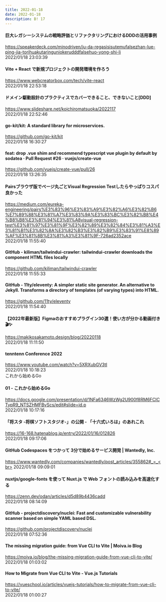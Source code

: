 ```yaml
---
title: 2022-01-18
date: 2022-01-18
description: B! 17
---
```


#### 巨大レガシーシステムの戦略評価とリファクタリングにおけるDDDの活用事例
https://speakerdeck.com/minodriven/ju-da-regasisisutemufalsezhan-lue-ping-jia-torihuakutaringuniokerudddfalsehuo-yong-shi-li<br>
2022/01/18 23:03:39<br>


#### Vite + React で新規プロジェクトの開発環境を作ろう
https://www.webcreatorbox.com/tech/vite-react<br>
2022/01/18 22:53:18<br>


#### ドメイン駆動設計のプラクティスでカバーできること、できないこと[DDD]
https://www.slideshare.net/koichiromatsuoka/2022117<br>
2022/01/18 22:52:46<br>


#### go-kit/kit: A standard library for microservices.
https://github.com/go-kit/kit<br>
2022/01/18 16:30:27<br>


#### feat: drop .vue shim and recommend typescript vue plugin by default by sodatea · Pull Request #26 · vuejs/create-vue
https://github.com/vuejs/create-vue/pull/26<br>
2022/01/18 13:26:35<br>


#### Pairsブラウザ版でページ丸ごとVisual Regression Testしたらやっぱりコスパ良かった
https://medium.com/eureka-engineering/pairs%E3%83%96%E3%83%A9%E3%82%A6%E3%82%B6%E7%89%88%E3%81%A7%E3%83%9A%E3%83%BC%E3%82%B8%E4%B8%B8%E3%81%94%E3%81%A8visual-regression-test%E3%81%97%E3%81%9F%E3%82%89%E3%82%84%E3%81%A3%E3%81%B1%E3%82%8A%E3%82%B3%E3%82%B9%E3%83%91%E8%89%AF%E3%81%8B%E3%81%A3%E3%81%9F-726ad2352ace<br>
2022/01/18 11:55:40<br>


#### GitHub - kiliman/tailwindui-crawler: tailwindui-crawler downloads the component HTML files locally
https://github.com/kiliman/tailwindui-crawler<br>
2022/01/18 11:55:33<br>


#### GitHub - 11ty/eleventy: A simpler static site generator. An alternative to Jekyll. Transforms a directory of templates (of varying types) into HTML.
https://github.com/11ty/eleventy<br>
2022/01/18 11:54:40<br>


#### 【2022年最新版】Figmaのおすすめプラグイン30選！使い方が分かる動画付き🎬✨
https://makikosakamoto.design/blog/20220118<br>
2022/01/18 11:11:50<br>


#### tenntenn Conference 2022
https://www.youtube.com/watch?v=5XRXubGV3tI<br>
2022/01/18 10:18:23<br>
これから始めるGo


#### 01 - これから始めるGo
https://docs.google.com/presentation/d/1NFa6346WzWg2U900f8RM6FClCTypR9_NTSZHMFBvScs/edit#slide=id.p<br>
2022/01/18 10:17:16<br>


#### 「将スタ -将棋ソフトスタジオ-」の公開 - 「十六式いろは」のあれこれ
https://16-168.hatenablog.jp/entry/2022/01/16/012826<br>
2022/01/18 09:17:06<br>


#### GitHub Codespaces をつかって 3分で始めるサービス開発 | Wantedly, Inc.
https://www.wantedly.com/companies/wantedly/post_articles/355862#_=_<br>
2022/01/18 09:09:01<br>


#### nuxtjs/google-fonts を使って Nuxt.js で Web フォントの読み込みを高速化する
https://zenn.dev/odan/articles/d5d89b4436cadd<br>
2022/01/18 08:14:09<br>


#### GitHub - projectdiscovery/nuclei: Fast and customizable vulnerability scanner based on simple YAML based DSL.
https://github.com/projectdiscovery/nuclei<br>
2022/01/18 07:52:36<br>


#### The missing migration guide: from Vue CLI to Vite | Moiva.io Blog
https://moiva.io/blog/the-missing-migration-guide-from-vue-cli-to-vite/<br>
2022/01/18 01:03:02<br>


#### How to Migrate from Vue CLI to Vite - Vue.js Tutorials
https://vueschool.io/articles/vuejs-tutorials/how-to-migrate-from-vue-cli-to-vite/<br>
2022/01/18 01:00:27<br>


